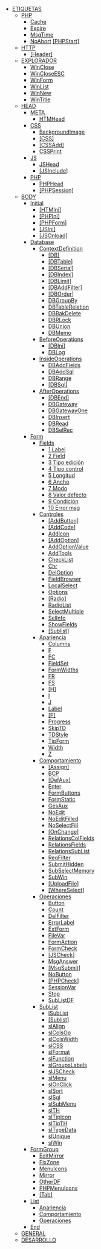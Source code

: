 * [ETIQUETAS]()
  * [PHP]()
    * [Cache]()
    * [Expire]()
    * [MsgTime]()
    * [NoAbort]()
    [[PHPStart]](tag_phpstart.md)
  * [HTTP]()
    * [[Header]](tag_header.md)
  * [EXPLORADOR]()
    * [WinClose]()
    * [WinCloseESC]()
    * [WinForm]()
    * [WinList]()
    * [WinNew]()
    * [WinTitle]()
  * [HEAD]()
    * [META]()
      * [HTMHead]()
    * [CSS]()
      * [BackgroundImage]()
      * [[CSS]](tag_css.md)
      * [[CSSAdd]](tag_cssadd.md)
      * [CSSPrint]()
    * [JS]()
      * [JSHead]()
      * [[JSInclude]](tag_jsinclude.md)
    * [PHP]()
      * [PHPHead]()
      * [[PHPSession]]()
  * [BODY]()
    * [Initial]()
      * [[HTMIni]]()
      * [[PHPIni]](tag_phpini.md)
      * [[PHPForm]]()
      * [[JSIni]](tag_jsini.md)
      * [[JSOnload]](tag_jsonload.md)
    * [Database]()
      * [ContextDefinition]()
        * [[DB]](tag_db.md)
        * [[DBTable]](tag_dbtable.md)
        * [[DBSerial]](tag_dbserial.md)
        * [[DBIndex]](tag_dbindex.md)
        * [[DBLimit]](tag_dblimit.md)
        * [[DBAddFilter]](tag_dbaddfilter.md)
        * [[DBOrder]](tag_dborder.md)
        * [DBGroupBy]()
        * [DBTableRelation]()
        * [DBBakDelete]()
        * [DBRLock]()
        * [DBUnion]()
        * [DBMemo]()
      * [BeforeOperations]()
        * [[DBIni]](tag_dbini.md)
        * [DBLog]()
      * [InsideOperations]()
        * [DBAddFields]()
        * [DBAddSql]()
        * [DBRange]()
        * [[DBSql]](tag_dbsql.md)
      * [AfterOperations]()
        * [[DBEnd]](tag_dbend.md)
        * [DBGateway]()
        * [DBGatewayOne]()
        * [DBInsert]()
        * [DBRead]()
        * [DBSelRec]()
    * [Form]()
      * [Fields](tag_fields.md)
        * [1 Label](field_lbl.md)
        * [2 Field](field_fld.md)
        * [3 Tipo edición](field_edt.md)
        * [4 Tipo control](field_ctl.md)
        * [5 Longitud](field_lng.md)
        * [6 Ancho](field_wid.md)
        * [7 Modo](field_mod.md)
        * [8 Valor defecto](field_def.md)
        * [9 Condición](field_con.md)
        * [10 Error msg](field_err.md)
      * [Controles]()
        * [[AddButton]](tag_addbutton.md)
        * [[AddCode]](tag_addcode.md)
        * [AddIcon]()
        * [[AddOption]](tag_addoption.md)
        * [AddOptionValue]()
        * [AddTools]()
        * [CheckList]()
        * [Chr]()
        * [DelOption]()
        * [FieldBrowser]()
        * [LocalSelect]()
        * [Options]()
        * [[Radio]](tag_radio.md)
        * [RadioList]()
        * [SelectMultiple]()
        * [SelInfo]()
        * [ShowFields]()
        * [[Sublist]](tag_sublist.md)
      * [Apariencia]()
        * [Columns]()
        * [F]()
        * [FC]()
        * [FieldSet]()
        * [FormWidths]()
        * [FR]()
        * [FS]()
        * [[H]](tag_h.md)
        * [I]()
        * [J]()
        * [Label]()
        * [[P]](tag_p.md)
        * [Progress]()
        * [SkipTD]()
        * [TDStyle]()
        * [TipForm]()
        * [Width]()
        * [Z]()
      * [Comportamiento]()
        * [[Assign]](tag_assign.md)
        * [BCP]()
        * [[DefAux]](tag_defaux.md)
        * [Enter]()
        * [FormButtons]()
        * [FormStatic]()
        * [GesAux]()
        * [NoEdit]()
        * [NoEditFilled]()
        * [NoSelectFill]()
        * [[OnChange]](tag_onchange.md)
        * [RelationsColFields]()
        * [RelationsFields]()
        * [RelationsSubList]()
        * [ReqFilter]()
        * [SubmitHidden]()
        * [SubSelectMemory]()
        * [SubWin]()
        * [[UploadFile]](tag_uploadfile.md)
        * [[WhereSelect]](tag_whereselect.md)
      * [Operaciones]()
        * [Button]()
        * [Count]()
        * [DelFilter]()
        * [ErrorLabel]()
        * [ExtForm]()
        * [FileVar]()
        * [FormAction]()
        * [FormCheck]()
        * [[JSCheck]](tag_jscheck.md)
        * [MsgAnswer]()
        * [[MsgSubmit]](tag_msgsubmit.md)
        * [NoButton]()
        * [[PHPCheck]](tag_phpcheck.md)
        * [SessionVar]()
        * [Stop]()
        * [SubListDF]()
      * [SubList]()
        * [ISubList]()
        * [[Sublist]](tag_sublist.md)
        * [slAlign]()
        * [slColsOp]()
        * [slColsWidth]()
        * [slCSS]()
        * [slFormat]()
        * [slFunction]()
        * [slGroupsLabels]()
        * [slJSCheck]()
        * [slMenu]()
        * [slOnClick]()
        * [slSort]()
        * [slSql]()
        * [slSubMenu]()
        * [slTH]()
        * [slTipIcon]()
        * [slTipTH]()
        * [slTypeData]()
        * [slUnique]()
        * [slWin]() 
    * [FormGroup]()
      * [EditMirror]()
      * [FixZone]()
      * [MenuIcons]()
      * [Mirror]()
      * [OtherDF]()
      * [PHPMenuIcons]()
      * [[Tab]](tag_tab.md)
    * [List]()
      * [Apariencia]()
      * [Comportamiento]()
      * [Operaciones]()
    * [End]()
  * [GENERAL]()
  * [DESARROLLO]()

<!--

* [FIELDS](tag_fields.md)
    * [1 field_lbl Label](field_lbl.md)
    * [2 field_fld Field](field_fld.md)
    * [3 field_edt Tipo edición](field_edt.md)
    * [4 field_ctl Tipo control](field_ctl.md)
    * [5 field_lng Longitud](field_lng.md)
    * [6 field_wid Ancho](field_wid.md)
    * [7 field_mod Modo](field_mod.md)
    * [8 field_def Valor defecto](field_def.md)
    * [9 field_con Condición](field_con.md)
    * [10 field_err Error msg](field_err.md)
    * [11 field_hlp Ayuda](field_hlp.md)
    * [12 field_plh Placeholder](field_plh.md)
    * [13 field_atr Atributos](field_atr.md)
    * [14 field_sty Style](field_sty.md)

  
    * [[AddButton]](tag_addbutton.md)
    * [[AddCode]](tag_addcode.md)
    * [[AddHiddenfield]](tag_addhiddenfield.md)
    * [[AddOption]](tag_addoption.md)
    * [[Assign]](tag_assign.md)
    * [[ButtonOk]](tag_buttonok.md)
    * [[CallSrv]](tag_callsrv.md)
    * [[CodeEditor]](tag_codeeditor.md)
    * [[CSSAdd]](tag_cssadd.md)
    * [[DB]](tag_db.md)
    * [[DBAddFilter]](tag_dbaddfilter.md)
    * [[DBEnd]](tag_dbend.md)
    * [[DBEndUploadFile]](tag_dbenduploadfile.md)
    * [[DBIndex]](tag_dbindex.md)
    * [[DBIni]](tag_dbini.md)
    * [[DBLimit]](tag_dblimit.md)
    * [[DBOrder]](tag_dborder.md)
    * [[DBRemote]](tag_dbremote.md)
    * [[DBSerial]](tag_dbserial.md)
    * [[DBSql]](tag_dbsql.md)
    * [[DBSqlReplace]](tag_dbsqlreplace.md)
    * [[DBTable]](tag_dbtable.md)
    * [[DefAux]](tag_defaux.md)
    * [[Embed]](tag_embed.md)
    * [[Field]](tag_field.md)
    * [[FixedCols]](tag_fixedcols.md)
    * [[Format]](tag_format.md)
    * [[FormatHeader]](tag_formatheader.md)
    * [[FormCols]](tag_formcols.md)
    * [[FormExpand]](tag_formexpand.md)
    * [[H]](tag_h.md)
    * [[Html]](tag_html.md)
    * [[JSCheck]](tag_jscheck.md)
    * [[JSEnd]](tag_jsend.md)
    * [[JSInclude]](tag_jsinclude.md)
    * [[JSIni]](tag_jsini.md)
    * [[JSOnload]](tag_jsonload.md)
    * [[JSOnResize]](tag_jsonresize.md)
    * [[JSOnsubmit]](tag_jsonsubmit.md)
    * [[JSSelRow]](tag_jsselrow.md)
    * [[ListConfig]](tag_listconfig.md)
    * [[MMSelector]](tag_mmselector.md)
    * [[MsgSubmit]](tag_msgsubmit.md)
    * [[NoCancelButton]](tag_nocancelbutton.md)
    * [[NoOkButton]](tag_nookbutton.md)
    * [[OnCancelForm]](tag_oncancelform.md)
    * [[OnBlur]](tag_onblur.md)
    * [[OnChange]](tag_onchange.md)
    * [[OnFocus]](tag_onfocus.md)
    * [[P]](tag_p.md)
    * [[PHPCheck]](tag_phpcheck.md)
    * [[PHPIni]](tag_phpini.md)
    * [[PHPEnd]](tag_phpend.md)
    * [[PHPStart]](tag_phpstart.md)
    * [[PICTURE]](tag_picture.md)
    * [[PreserveVar]](tag_preservevar.md)
    * [[Radio]](tag_radio.md)
    * [[RelationFields]](tag_relationfields.md)
    * [[Sublist]](tag_sublist.md)
    * [[Tab]](tag_tab.md)
    * [[Title]](tag_title.md)
    * [[UploadFile]](tag_uploadfile.md)
    * [[WhereSelect]](tag_whereselect.md)
* [VARIABLES PHP]()
    * [$_DBADDFILTER](varphp__dbaddfilter.md)
    * [$_DBJOINS](varphp__dbjoins.md)
    * [$_DBLIMIT](varphp__dblimit.md)
    * [$_DBORDER](varphp__dborder.md)
    * [$_DBTABLE](varphp__dbtable.md)
    * [$_DBWHERE](varphp__dbwhere.md)
    * [$_Data](varphp__data.md)
    * [$_FOOTERSPAN](varphp__footerspan.md)
    * [$_PRESERVEVAR](varphp__preservevar.md)
    * [$_Params](varphp__params.md)
    * [$_SERIAL](varphp__serial.md)
    * [$_SQLDATA_](varphp__sqldata_.md)
    * [$_SQL_](varphp__sql_.md)
    * [$serialFieldOrder](varphp_serialfieldorder.md)


* [Introducción](/intro.md)
* [Descarga](requirements.md)
    * [Requerimientos](requirements.md)
    * [Instalación](install.md)
    * [Configuración](configuration.md)
        * [config.ini](config.ini.md)
* [Concepto](concept.md)
    * [Modos](modes.md)
        * [Create](mode_c.md)
        * [Read](mode_r.md)
        * [Update](mode_u.md)
        * [Delete](mode_d.md)
    * [Pictures](picture.md)
* [Escalabilidad](scalability.md)
    * [Objetos](mode_objects.md)
    * [Controles UI](ui_controls.md)
* [Etiquetas (por función)](tags_main.md)
    * [[Fields]](tag_fields.md)
        * [LBL - LABEL](tag_fields_0_lbl.md)
        * [FLD - FIELD](tag_fields_1_fld.md)
        * [EDT - EDITION](tag_fields_2_edt.md)
        * [CTL - CONTROL TYPE](tag_fields_3_ctl.md)
        * [LNG - LENGTH](LNG)
        * [WID - WIDTH](WID)
        * [MOD - MODE](MOD)
        * [DEF - DEFAULT VALUE](DEF)
        * [CON - CONDITION](CON)
        * [ERR - ERRR MESSAGE](ERR)
        * [HLP - HELP](HLP)
        * [PLH - PLACEHOLDER](PLH)
        * [ATR - FIELD ATTRIBUTES](ATR)
        * [STF - INLINE CSS FOR FIELD](STF)
        * [STL - INLINE CSS FOR LABEL](STL)
        * [CLF  - CSS CLASSES FOR FIELD](CLF)
        * [CLL - CSS CLASSES FOR LABEL](CLL)
        * [TIT - TITLE](TIT)
    * [PHP]()
        * [[AddOption]](tag_addoption.md)
        * [[DB]](tag_db.md)
        * [[DBIndex]](tag_dbindex.md)
        * [[DBLimit]](tag_dblimit.md)
        * [[DBOrder]](tag_dborder.md)
        * [[DBSerial]](tag_dbserial.md)
        * [[DBTable]](tag_dbtable.md)
        * [[DefAux]](tag_defaux.md)
        * [[Field]](tag_field.md)
        * [[PHPStart]](tag_phpstart.md)
        * [[Picture]](tag_picture.md)
        * [[Radio]](tag_radio.md)
        * [[WhereSelect]](tag_whereselect.md)
    * [HTTP]()
        * [[Header]](tag_header.md)
    * [Head]()
        * [[HtmlHead]](tag_htmlhead.md)
        * [[CSS]](tag_css.md)
        * [[CSSAdd]](tag_cssadd.md)
* [Etiquetas (lista alfabética)](tags_list.md)
-->
